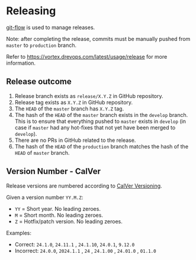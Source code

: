 # Releasing

[git-flow](https://danielkummer.github.io/git-flow-cheatsheet/) is used to
manage releases.

Note: after completing the release, commits must be manually pushed
from `master` to `production` branch.

Refer to https://vortex.drevops.com/latest/usage/release for more information.

## Release outcome

1. Release branch exists as `release/X.Y.Z` in GitHub repository.
2. Release tag exists as `X.Y.Z` in GitHub repository.
3. The `HEAD` of the `master` branch has `X.Y.Z` tag.
4. The hash of the `HEAD` of the `master` branch exists in the `develop` branch.
   This is to ensure that everything pushed to `master` exists in `develop` (in
   case if `master` had any hot-fixes that not yet have been merged
   to `develop`).
5. There are no PRs in GitHub related to the release.
6. The hash of the `HEAD` of the `production` branch matches the hash of
   the `HEAD` of `master` branch.

## Version Number - CalVer

Release versions are numbered according to [CalVer Versioning](https://calver.org/).

Given a version number `YY.M.Z`:

* `YY` = Short year. No leading zeroes.
* `M` = Short month. No leading zeroes.
* `Z` = Hotfix/patch version. No leading zeroes.

Examples:

* Correct: `24.1.0`, `24.11.1` , `24.1.10`, `24.0.1`, `9.12.0`
* Incorrect: `24.0.0`, `2024.1.1` , `24` , `24.1.00` , `24.01.0` , `01.1.0`
